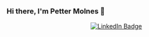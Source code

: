 ### Hi there, I'm Petter Molnes 👋

<div align="center">
<a href="https://www.linkedin.com/in/petter-molnes-532596202/">
<img src="https://img.shields.io/badge/LinkedIn-blue?logo=linkedin&logoColor=white&style=for-the-badge" alt="LinkedIn Badge" />
</a>
</div>

<!--
**PMolnes/PMolnes** is a ✨ _special_ ✨ repository because its `README.md` (this file) appears on your GitHub profile.

Here are some ideas to get you started:

- 🔭 I’m currently working on ...
- 🌱 I’m currently learning ...
- 👯 I’m looking to collaborate on ...
- 🤔 I’m looking for help with ...
- 💬 Ask me about ...
- 📫 How to reach me: ...
- 😄 Pronouns: ...
- ⚡ Fun fact: ...
-->
